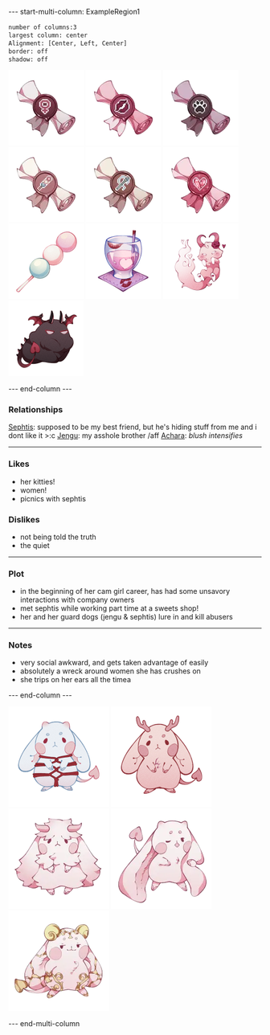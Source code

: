 --- start-multi-column: ExampleRegion1  
```column-settings  
number of columns:3  
largest column: center 
Alignment: [Center, Left, Center]
border: off
shadow: off
```

 ![75](Images/Titles/she-her.png) ![75](Images/Titles/cam-girl.png) ![75](Images/Titles/pet-lover.png) ![75](Images/Titles/dango-taster.png) ![75](Images/Titles/plush-lover.png) ![75](Images/Titles/supportive.png)
![100](Images/food/hanami-dango.png) ![100](Images/food/smooch-hooch.png)
![100](Images/pets/lovedrunk-furdin.png) ![100](Images/pets/fiendish-loafki.png)

--- end-column ---

### Relationships
[Sephtis](Sephtis.md): supposed to be my best friend, but he's hiding stuff from me and i dont like it >:c
[Jengu](Jengu.md):  my asshole brother /aff
[Achara](Achara.md): *blush intensifies*

---
### Likes
- her kitties!
- women!
- picnics with sephtis
### Dislikes
- not being told the truth
- the quiet
---
### Plot
- in the beginning of her cam girl career, has had some unsavory interactions with company owners
- met sephtis while working part time at a sweets shop!
- her and her guard dogs (jengu & sephtis) lure in and kill abusers
---
### Notes
- very social awkward, and gets taken advantage of easily
- absolutely a wreck around women she has crushes on
- she trips on her ears all the timea

--- end-column ---

![100](Images/Species/succubun.png)
![100](Images/Subtypes/envy.png)
![100](Images/Traits/angora-fur.png)
![100](Images/Traits/long-ears.png)
![100](Images/Traits/gilded.png)

--- end-multi-column